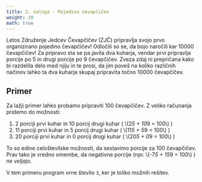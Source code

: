 ```yaml
---
title: 2. naloga - Pojedina čevapčičev
weight: 20
math: true
---
```


Letos Združenje Jedcev Čevapčičev (ZJČ) pripravlja svojo prvo organizirano
pojedino čevapčičev! Odločili so se, da bojo naročili kar 10000 čevapčičev!
Za pripravo sta se pa javila dva kuharja, vendar prvi pripravlja porcije po 5
in drugi porcije po 9 čevapčičev. Zveza zdaj ni prepričana kako bi razdelila
delo med njiju in te prosi, da jim poveš na koliko različnih načinov lahko ta
dva kuharja skupaj pripravita točno 10000 čevapčičev.

## Primer

Za lažji primer lahko probamo pripraviti 100 čevapčičev. Z veliko računanja
pridemo do možnosti:

1. 2 porciji prvi kuhar in 10 porcij drugi kuhar ( \\(2*5 + 10*9 = 100\\) )
1. 11 porciji prvi kuhar in 5 porcij drugi kuhar ( \\(11*5 + 5*9 = 100\\) )
1. 20 porciji prvi kuhar in 0 porcij drugi kuhar ( \\(20*5 + 0*9 = 100\\) )

To so edine celoštevilske možnosti, da sestavimo porcije za 100 čevapčičev.
Prav tako je vredno omembe, da negativne porcije (npr. \\(-7*5 + 15*9 = 100\\) )
*ne veljajo*.

V tem primeru program vrne število `3`, ker je toliko možnih rešitev.

